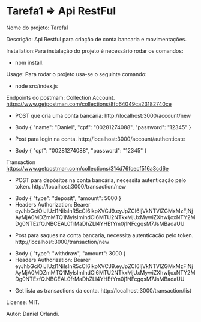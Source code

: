 # Tarefa1 => Api RestFul
Nome do projeto: Tarefa1

Descrição: Api Restful para criação de conta bancaria e movimentações.

Installation:Para instalação do projeto é necessário rodar os comandos:
- npm install.

Usage: Para rodar o projeto usa-se o seguinte comando:
  - node src/index.js

Endpoints do postmam:
Collection Account.
https://www.getpostman.com/collections/8fc64049ca23182740ce

* POST que cria uma conta bancária:
http://localhost:3000/account/new
- Body
{
	"name": "Daniel",
	"cpf": "00281274088",
	"password": "12345"
}

* Post para login na conta.
http://localhost:3000/account/authenticate
- Body
{
	"cpf": "00281274088",
	"password": "12345"
}

Transaction
https://www.getpostman.com/collections/314d76fcecf516a3cd6e

* POST para depósitos na conta bancária, necessita autenticação pelo token.
http://localhost:3000/transaction/new
- Body
{
    "type": "deposit",
    "amount": 5000
}
- Headers
Authorization: Bearer eyJhbGciOiJIUzI1NiIsInR5cCI6IkpXVCJ9.eyJpZCI6IjVkNTVlZGMxMzFjNjAyMjA0MDZmMTQ1MyIsImlhdCI6MTU2NTkxMjUxMywiZXhwIjoxNTY2MDg0NTEzfQ.NBCEAL0frMaDhZLl4YHEfYm0j1NFcgqsM7JsMBadaUU

* Post para saques na conta bancaria, necessita autenticação pelo token. 
http://localhost:3000/transaction/new
- Body
{
    "type": "withdraw",
    "amount": 3000
}
- Headers
Authorization: Bearer eyJhbGciOiJIUzI1NiIsInR5cCI6IkpXVCJ9.eyJpZCI6IjVkNTVlZGMxMzFjNjAyMjA0MDZmMTQ1MyIsImlhdCI6MTU2NTkxMjUxMywiZXhwIjoxNTY2MDg0NTEzfQ.NBCEAL0frMaDhZLl4YHEfYm0j1NFcgqsM7JsMBadaUU

* Get lista as transactions da conta.
http://localhost:3000/transaction/list

License: MIT.

Autor: Daniel Orlandi.
